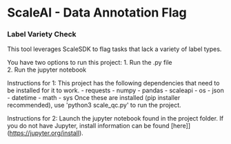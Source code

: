 # ScaleAI - Data Annotation Flag
### Label Variety Check
This tool leverages ScaleSDK to flag tasks that lack a variety of label types.  

You have two options to run this project:
    1. Run the .py file  
    2. Run the jupyter notebook

Instructions for 1:
This project has the following dependencies that need to be installed for it to work. 
    - requests
    - numpy 
    - pandas 
    - scaleapi
    - os
    - json
    - datetime 
    - math
    - sys
Once these are installed (pip installer recommended), use 'python3 scale_qc.py' to run the project.

Instructions for 2:
Launch the jupyter notebook found in the project folder.  If you do not have Jupyter, install information can be found [here]](https://jupyter.org/install).
